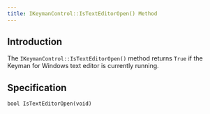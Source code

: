```yaml
---
title: IKeymanControl::IsTextEditorOpen() Method
---
```


## Introduction

The `IKeymanControl::IsTextEditorOpen()` method returns `True` if the
Keyman for Windows text editor is currently running.

## Specification

``` clike
bool IsTextEditorOpen(void)
```

